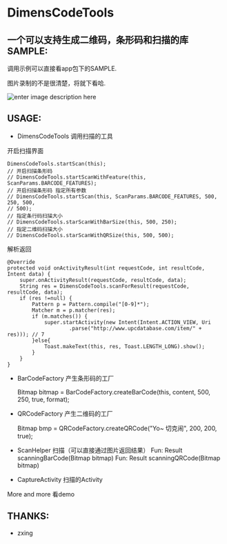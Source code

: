 **DimensCodeTools**
====================
一个可以支持生成二维码，条形码和扫描的库
SAMPLE:
-------
调用示例可以直接看app包下的SAMPLE.

图片录制的不是很清楚，将就下看哈.

![enter image description here](https://github.com/ng2Kaming/DimensCodeTools/blob/master/art/dimens_sample.gif)

USAGE:
-------


 - DimensCodeTools 调用扫描的工具

开启扫描界面
 

    DimensCodeTools.startScan(this);
    // 开启扫描条形码
    // DimensCodeTools.startScanWithFeature(this, ScanParams.BARCODE_FEATURES);
    // 开启扫描条形码 指定所有参数
    // DimensCodeTools.startScan(this, ScanParams.BARCODE_FEATURES, 500, 250, 500,
	// 500);
    // 指定条行码扫描大小
    // DimensCodeTools.starScanWithBarSize(this, 500, 250);
    // 指定二维码扫描大小
    // DimensCodeTools.starScanWithQRSize(this, 500, 500);

解析返回

    @Override
	protected void onActivityResult(int requestCode, int resultCode, Intent data) {
		super.onActivityResult(requestCode, resultCode, data);
		String res = DimensCodeTools.scanForResult(requestCode, resultCode, data);
		if (res !=null) {
			Pattern p = Pattern.compile("[0-9]*");
			Matcher m = p.matcher(res);
			if (m.matches()) {
				super.startActivity(new Intent(Intent.ACTION_VIEW, Uri
						.parse("http://www.upcdatabase.com/item/" + res))); // 7
			}else{
				Toast.makeText(this, res, Toast.LENGTH_LONG).show();
			}
		}
	}

 - BarCodeFactory 产生条形码的工厂

    Bitmap bitmap = BarCodeFactory.createBarCode(this, content, 500,
					250, true, format);

 - QRCodeFactory 产生二维码的工厂

    Bitmap bmp = QRCodeFactory.createQRCode("Yo~ 切克闹", 200, 200, true);

 - ScanHelper 扫描（可以直接通过图片返回结果）
	Fun: Result scanningBarCode(Bitmap bitmap) 
	Fun: Result scanningQRCode(Bitmap bitmap)

 - CaptureActivity 扫描的Activity

More and more 看demo

THANKS:
-------
 - zxing

